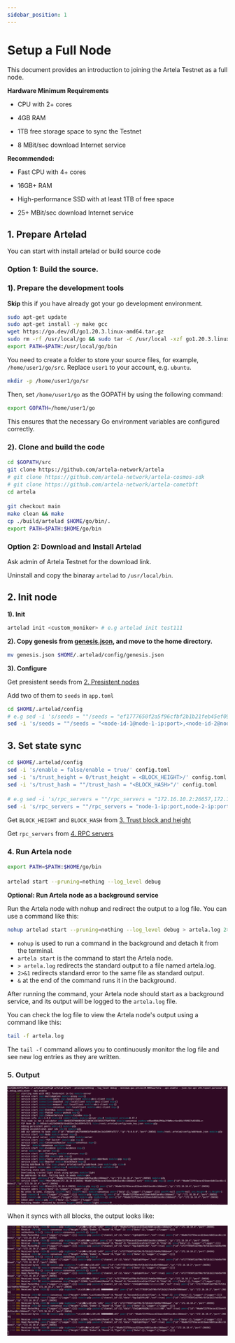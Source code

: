 ```yaml
---
sidebar_position: 1
---
```


# Setup a Full Node

This document provides an introduction to joining the Artela Testnet as a full node.

**Hardware Minimum Requirements**

- CPU with 2+ cores

- 4GB RAM

- 1TB free storage space to sync the Testnet

- 8 MBit/sec download Internet service

**Recommended:**

- Fast CPU with 4+ cores

- 16GB+ RAM

- High-performance SSD with at least 1TB of free space

- 25+ MBit/sec download Internet service


## 1. Prepare Artelad

You can start with install artelad or build source code

### Option 1: Build the source.

### 1). Prepare the development tools

**Skip** this if you have already got your go development environment.

```bash
sudo apt-get update
sudo apt-get install -y make gcc
wget https://go.dev/dl/go1.20.3.linux-amd64.tar.gz
sudo rm -rf /usr/local/go && sudo tar -C /usr/local -xzf go1.20.3.linux-amd64.tar.gz
export PATH=$PATH:/usr/local/go/bin
```

You need to create a folder to store your source files, for example, `/home/user1/go/src`. Replace `user1` to your account, e.g. `ubuntu`.
```bash
mkdir -p /home/user1/go/sr
```
Then, set `/home/user1/go` as the GOPATH by using the following command: 
```bash
export GOPATH=/home/user1/go
```
This ensures that the necessary Go environment variables are configured correctly.

### 2). Clone and build the code

```bash
cd $GOPATH/src
git clone https://github.com/artela-network/artela
# git clone https://github.com/artela-network/artela-cosmos-sdk
# git clone https://github.com/artela-network/artela-cometbft
cd artela

git checkout main
make clean && make
cp ./build/artelad $HOME/go/bin/.
export PATH=$PATH:$HOME/go/bin
```

### Option 2: Download and Install Artelad

Ask admin of Artela Testnet for the download link.

Uninstall and copy the binaray `artelad` to `/usr/local/bin`.

## 2. Init node

**1). Init**

```bash
artelad init <custom_moniker> # e.g artelad init test111
```

**2). Copy genesis from [genesis.json](./genesis.json), and move to the home directory.**

```bash
mv genesis.json $HOME/.artelad/config/genesis.json
```

**3). Configure**

Get presistent seeds from [2. Presistent nodes](./access-testnet#public-information-on-testnet)

Add two of them to `seeds` in `app.toml`

```bash
cd $HOME/.artelad/config
# e.g sed -i 's/seeds = ""/seeds = "ef1777650f2a5f96cfbf2b1b21feb45ef09bbaa4@172.16.10.2:26656,96a8e722f93acacd21baec6db51acd6cc16bbee2@172.16.10.4:26656"/' config.toml
sed -i 's/seeds = ""/seeds = "<node-id-1@node-1-ip:port>,<node-id-2@node-2-ip:port>"/' config.toml
```

## 3. Set state sync

```bash
cd $HOME/.artelad/config
sed -i 's/enable = false/enable = true/' config.toml
sed -i 's/trust_height = 0/trust_height = <BLOCK_HEIGHT>/' config.toml
sed -i 's/trust_hash = ""/trust_hash = "<BLOCK_HASH>"/' config.toml

# e.g sed -i 's/rpc_servers = ""/rpc_servers = "172.16.10.2:26657,172.16.10.4:26657"/' config.toml
sed -i 's/rpc_servers = ""/rpc_servers = "node-1-ip:port,node-2-ip:port"/' config.toml
```

Get `BLOCK_HEIGHT` and `BLOCK_HASH` from [3. Trust block and height](./access-testnet#public-information-on-testnet)

Get `rpc_servers` from [4. RPC servers](./access-testnet#public-information-on-testnet##RPC-servers)

### 4. Run Artela node

```bash
export PATH=$PATH:$HOME/go/bin

artelad start --pruning=nothing --log_level debug
```

**Optional:  Run Artela node as a background service**

Run the Artela node with nohup and redirect the output to a log file. You can use a command like this:

```bash
nohup artelad start --pruning=nothing --log_level debug > artela.log 2>&1 &
```
* `nohup` is used to run a command in the background and detach it from the terminal.
* `artela start` is the command to start the Artela node.
* `> artela.log` redirects the standard output to a file named artela.log.
* `2>&1` redirects standard error to the same file as standard output.
* `&` at the end of the command runs it in the background.

After running the command, your Artela node should start as a background service, and its output will be logged to the `artela.log` file.

You can check the log file to view the Artela node's output using a command like this:
```bash
tail -f artela.log
```
The `tail -f` command allows you to continuously monitor the log file and see new log entries as they are written.

### 5. Output

![output1](./img/1.png)

When it syncs with all blocks, the output looks like:

![output2](./img/2.png)
